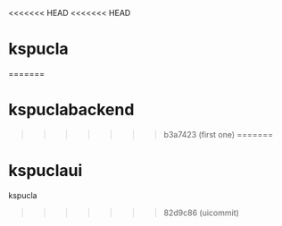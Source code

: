 <<<<<<< HEAD
<<<<<<< HEAD
# kspucla
=======
# kspuclabackend
>>>>>>> b3a7423 (first one)
=======
# kspuclaui
kspucla
>>>>>>> 82d9c86 (uicommit)
